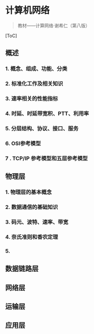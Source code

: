 # 计算机网络

> 教材——计算网络·谢希仁（第八版）

[ToC]

## 概述

### 1. 概念、组成、功能、分类

### 2. 标准化工作及相关知识

### 3. 速率相关的性能指标

### 4. 时延、时延带宽积、PTT、利用率

### 5. 分层结构、协议、接口、服务

### 6. OSI参考模型

### 7 . TCP/IP 参考模型和五层参考模型

## 物理层

### 1. 物理层的基本概念

### 2. 数据通信的基础知识

### 3. 码元、波特、速率、带宽

### 4. 奈氏准则和香农定理

### 5. 

## 数据链路层

## 网络层

## 运输层

## 应用层